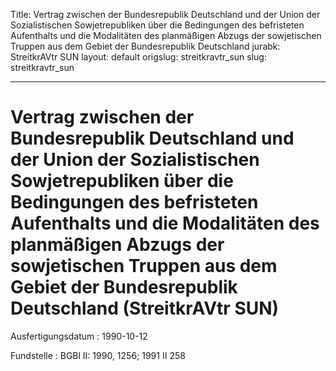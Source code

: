 Title: Vertrag zwischen der Bundesrepublik Deutschland und der Union der Sozialistischen
  Sowjetrepubliken über die Bedingungen des befristeten Aufenthalts und die Modalitäten
  des planmäßigen Abzugs der sowjetischen Truppen aus dem Gebiet der Bundesrepublik
  Deutschland
jurabk: StreitkrAVtr SUN
layout: default
origslug: streitkravtr_sun
slug: streitkravtr_sun

---

# Vertrag zwischen der Bundesrepublik Deutschland und der Union der Sozialistischen Sowjetrepubliken über die Bedingungen des befristeten Aufenthalts und die Modalitäten des planmäßigen Abzugs der sowjetischen Truppen aus dem Gebiet der Bundesrepublik Deutschland (StreitkrAVtr SUN)

Ausfertigungsdatum
:   1990-10-12

Fundstelle
:   BGBl II: 1990, 1256; 1991 II 258

